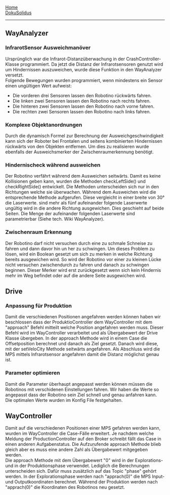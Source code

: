 [Home](home)  
[DokuSolidus](DokuSolidus)  

---------------------

## WayAnalyzer  
### InfrarotSensor Ausweichmanöver  
  
Ursprünglich war die Infrarot-Distanzüberwachung in der CrashController-Klasse programmiert. Da jetzt die Distanz der Infrarotsensoren genutzt wird um Hindernissen auszuweichen, wurde diese Funktion in den WayAnalyzer versetzt.  
Folgende Bewegungen wurden programmiert, wenn mindestens ein Sensor einen ungültigen Wert aufweist:
- Die vorderen drei Sensoren lassen den Robotino rückwärts fahren.  
- Die linken zwei Sensoren lassen den Robotino nach rechts fahren.
- Die hinteren zwei Sensoren lassen den Robotino nach vorne fahren.
- Die rechten zwei Sensoren lassen den Robotino nach links fahren.
  
### Komplexe Objektanordnungen  
  
Durch die dynamisch Formel zur Berechnung der Ausweichgeschwindigkeit kann sich der Roboter bei Frontalen und seitens kombinierten Hindernissen rückwärts von den Objekten entfernen. Um dies zu realisieren wurde ebenfalls der Ausweichsmerker der Zwischenraumerkennung benötigt.
  
### Hindernischeck während ausweichen   
  
Der Robotino verfährt während dem Ausweichen seitwärts. Damit es keine Kollisionen geben kann, wurden die Methoden checkLeftSide() und checkRightSide() entwickelt. Die Methoden unterscheiden sich nur in den Richtungen welche sie überwachen. Während dem Ausweichen wird die entsprechende Methode aufgerufen. Diese vergleicht in einer breite von 30° die Laserwerte. sind mehr als fünf aufeinander folgende Laserwerte ungültig wird in die andere Richtung ausgewichen. Dies geschieht auf beide Seiten. Die Menge der aufeinander folgenden Laserwerte sind parametrierbar (Siehe tech. Wiki WayAnalyzer). 
  
### Zwischenraum Erkennung  
  
Der Robotino darf nicht versuchen durch eine zu schmale Schneise zu fahren und dann davor hin un her zu schwingen. Um dieses Problem zu lösen, wird ein Boolean gesetzt um sich zu merken in welche Richtung bereits ausgewichen wird. So wird der Robotino vor einer zu kleinen Lücke nicht versuchen zwischendurch zu fahren und danach zu schwingen beginnen. Dieser Merker wird erst zurückgesetzt wenn sich kein Hindernis mehr im Weg befindet oder auf die andere Seite ausgewichen wird.
  
  
## Drive
### Anpassung für Produktion

Damit die verschiedenen Positionen angefahren werden können haben wir beschlossen dass der ProduktioController dem WayController mit dem "approach"
Befehl mitteilt welche Position angefahren werden muss. Dieser Befehl wird im WayController verarbeitet und als Übergabewert der Drive Klasse übergeben. In der approach Methode wird in einem Case die Offsetposition berechnet und danach als Ziel gesetzt. Danach wird diese, mit der setVeloCity Methode seitwärts angefahren. Als Abschluss wird die MPS mittels Infrarotsensor angefahren damit die Distanz möglichst genau ist.

### Parameter optimieren
  
Damit die Parameter überhaupt angepasst werden können müssen die Robotinos mit verschidenen Einstellungen fahren. Wir haben die Werte so angepasst dass der Robotino sein Ziel schnell und genau anfahren kann. Die optimalen Werte wurden im Konfig File festgehalten.


## WayController  
  
Damit auf die verschiedenen Positionen einer MPS gefahren werden kann, wurden im WayController die Case-Fälle erweitert. Je nachdem welche Meldung der ProductionController auf den Broker schreibt fällt das Case in einen anderen Aufgabenstatus. Die Aufzurufende approach Methode blieb gleich aber es muss eine andere Zahl als Übergabewert mitgegeben werden.  
Die approach Methode mit dem Übergabewert "0" wird in der Explorations- und in der Produktionsphase verwendet. Lediglich die Berechnungen unterscheiden sich. Dafür muss zusätzlich auf das Topic "phase" gehört werden. In der Explorationsphase werden nach "apprach(0)" die MPS Input- und Outputkoordinaten berechnet. Während der Produktion werden nach "apprach(0)" die Koordinaten des Robotinos neu gesetzt.